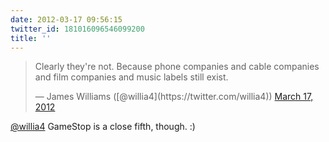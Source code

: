 ```yaml
---
date: 2012-03-17 09:56:15
twitter_id: 181016096546099200
title: ''
---
```


<blockquote class="twitter-tweet"><p lang="en" dir="ltr">Clearly they&#39;re not. Because phone companies and cable companies and film companies and music labels still exist.</p>&mdash; James Williams ([@willia4](https://twitter.com/willia4)) <a href="https://twitter.com/willia4/status/181011856142499840?ref_src=twsrc%5Etfw">March 17, 2012</a></blockquote>
<script async src="https://platform.twitter.com/widgets.js" charset="utf-8"></script>

[@willia4](https://twitter.com/willia4) GameStop is a close fifth, though. :)
